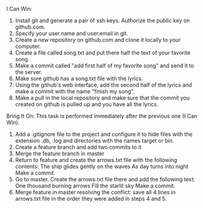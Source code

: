 I Can Win:
1. Install git and generate a pair of ssh keys. Authorize the public key on github.com.
2. Specify your user.name and user.email in git.
3. Create a new repository on github.com and clone it locally to your computer.
4. Create a file called song.txt and put there half the text of your favorite song.
5. Make a commit called "add first half of my favorite song" and send it to the server.
6. Make sure github has a song.txt file with the lyrics.
7. Using the github's web interface, add the second half of the lyrics and make a commit with the name "finish my song".
8. Make a pull in the local repository and make sure that the commit you created on github is pulled up and you have all the lyrics.

Bring It On:
This task is performed immediately after the previous one (I Can Win).
1. Add a .gitignore file to the project and configure it to hide files with the extension .db, .log and directories with the names target or bin.
2. Create a feature branch and add two commits to it
3. Merge the feature branch in master
4. Return to feature and create the arrows.txt file with the following contents:
The ship glides gently on the waves
As day turns into night
Make a commit.
5. Go to master. Create the arrows.txt file there and add the following text:
One thousand burning arrows
Fill the starlit sky
Make a commit.
6. Merge feature in master resolving the conflict: save all 4 lines in arrows.txt file in the order they were added in steps 4 and 5.
